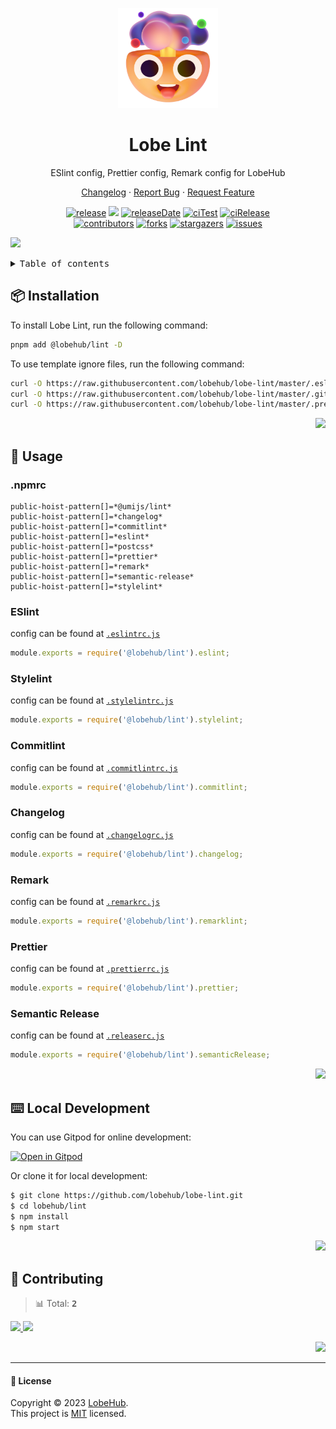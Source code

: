 <a name="readme-top"></a>

<div align="center">

<img width="160" src="https://raw.githubusercontent.com/lobehub/.github/main/profile/Logo.webp">

<h1>Lobe Lint</h1>

ESlint config, Prettier config, Remark config for LobeHub

[Changelog](./CHANGELOG.md) · [Report Bug][issues-url] · [Request Feature][issues-url]

<!-- SHIELD GROUP -->

[![release][release-shield]][release-url]
![][release-download-shield]
[![releaseDate][release-date-shield]][release-date-url]
[![ciTest][ci-test-shield]][ci-test-url]
[![ciRelease][ci-release-shield]][ci-release-url] <br/>
[![contributors][contributors-shield]][contributors-url]
[![forks][forks-shield]][forks-url]
[![stargazers][stargazers-shield]][stargazers-url]
[![issues][issues-shield]][issues-url]

</div>

![](https://raw.githubusercontent.com/andreasbm/readme/master/assets/lines/rainbow.png)

<details>
<summary><kbd>Table of contents</kbd></summary>

#### TOC

- [📦 Installation](#-installation)

- [🤯 Usage](#-usage)

  - [.npmrc](#npmrc)
  - [ESlint](#eslint)
  - [Stylelint](#stylelint)
  - [Commitlint](#commitlint)
  - [Changelog](#changelog)
  - [Remark](#remark)
  - [Prettier](#prettier)
  - [Semantic Release](#semantic-release)

- [⌨️ Local Development](#️-local-development)

- [🤝 Contributing](#-contributing)

####

</details>

## 📦 Installation

To install Lobe Lint, run the following command:

```bash
pnpm add @lobehub/lint -D
```

To use template ignore files, run the following command:

```bash
curl -O https://raw.githubusercontent.com/lobehub/lobe-lint/master/.eslintignore
curl -O https://raw.githubusercontent.com/lobehub/lobe-lint/master/.gitignore
curl -O https://raw.githubusercontent.com/lobehub/lobe-lint/master/.prettierignore
```

<div align="right">

[![][back-to-top]](#readme-top)

</div>

## 🤯 Usage

### .npmrc

```text
public-hoist-pattern[]=*@umijs/lint*
public-hoist-pattern[]=*changelog*
public-hoist-pattern[]=*commitlint*
public-hoist-pattern[]=*eslint*
public-hoist-pattern[]=*postcss*
public-hoist-pattern[]=*prettier*
public-hoist-pattern[]=*remark*
public-hoist-pattern[]=*semantic-release*
public-hoist-pattern[]=*stylelint*
```

### ESlint

config can be found at [`.eslintrc.js`](/src/eslint/index.ts)

```js
module.exports = require('@lobehub/lint').eslint;
```

### Stylelint

config can be found at [`.stylelintrc.js`](/src/stylelint/index.ts)

```js
module.exports = require('@lobehub/lint').stylelint;
```

### Commitlint

config can be found at [`.commitlintrc.js`](/src/commitlint/index.ts)

```js
module.exports = require('@lobehub/lint').commitlint;
```

### Changelog

config can be found at [`.changelogrc.js`](/src/changelog/index.ts)

```js
module.exports = require('@lobehub/lint').changelog;
```

### Remark

config can be found at [`.remarkrc.js`](/src/remarklint/index.ts)

```js
module.exports = require('@lobehub/lint').remarklint;
```

### Prettier

config can be found at [`.prettierrc.js`](/src/prettier/index.ts)

```js
module.exports = require('@lobehub/lint').prettier;
```

### Semantic Release

config can be found at [`.releaserc.js`](/src/semantic-release/index.ts)

```js
module.exports = require('@lobehub/lint').semanticRelease;
```

<div align="right">

[![][back-to-top]](#readme-top)

</div>

## ⌨️ Local Development

You can use Gitpod for online development:

[![Open in Gitpod](https://gitpod.io/button/open-in-gitpod.svg)][gitpod-url]

Or clone it for local development:

```bash
$ git clone https://github.com/lobehub/lobe-lint.git
$ cd lobehub/lint
$ npm install
$ npm start
```

<div align="right">

[![][back-to-top]](#readme-top)

</div>

## 🤝 Contributing

<!-- CONTRIBUTION GROUP -->

> 📊 Total: <kbd>**2**</kbd>

<a href="https://github.com/canisminor1990" title="canisminor1990">
  <img src="https://avatars.githubusercontent.com/u/17870709?v=4" width="50" />
</a>
<a href="https://github.com/actions-user" title="actions-user">
  <img src="https://avatars.githubusercontent.com/u/65916846?v=4" width="50" />
</a>

<!-- CONTRIBUTION END -->

<div align="right">

[![][back-to-top]](#readme-top)

</div>

---

#### 📝 License

Copyright © 2023 [LobeHub][profile-url]. <br />
This project is [MIT](./LICENSE) licensed.

<!-- LINK GROUP -->

[profile-url]: https://github.com/lobehub
[gitpod-url]: https://gitpod.io/#https://github.com/lobehub/lobe-lint

<!-- SHIELD LINK GROUP -->

[back-to-top]: https://img.shields.io/badge/-BACK_TO_TOP-151515?style=flat-square

<!-- release -->

[release-shield]: https://img.shields.io/npm/v/@lobehub/lint?label=%F0%9F%A4%AF%20NPM
[release-url]: https://www.npmjs.com/package/@lobehub/lint

<!-- releaseDate -->

[release-date-shield]: https://img.shields.io/github/release-date/lobehub/lobe-lint?style=flat
[release-date-url]: https://github.com/lobehub/lobe-lint/releases

<!-- releaseDownload -->

[release-download-shield]: https://img.shields.io/npm/dt/@lobehub/lint

<!-- ciTest -->

[ci-test-shield]: https://github.com/lobehub/lobe-lint/workflows/Test%20CI/badge.svg
[ci-test-url]: https://github.com/lobehub/lobe-lint/actions/workflows/test.yml

<!-- ciRelease -->

[ci-release-shield]: https://github.com/lobehub/lobe-lint/workflows/Build%20and%20Release/badge.svg
[ci-release-url]: https://github.com/lobehub/lobe-lint/actions/workflows/release.yml

<!-- contributors -->

[contributors-shield]: https://img.shields.io/github/contributors/lobehub/lobe-lint.svg?style=flat
[contributors-url]: https://github.com/lobehub/lobe-lint/graphs/contributors

<!-- forks -->

[forks-shield]: https://img.shields.io/github/forks/lobehub/lobe-lint.svg?style=flat
[forks-url]: https://github.com/lobehub/lobe-lint/network/members

<!-- stargazers -->

[stargazers-shield]: https://img.shields.io/github/stars/lobehub/lobe-lint.svg?style=flat
[stargazers-url]: https://github.com/lobehub/lobe-lint/stargazers

<!-- issues -->

[issues-shield]: https://img.shields.io/github/issues/lobehub/lobe-lint.svg?style=flat
[issues-url]: https://github.com/lobehub/lobe-lint/issues/new/choose

